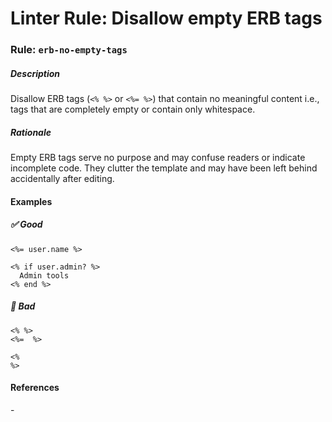 # Linter Rule: Disallow empty ERB tags

### Rule: `erb-no-empty-tags`

##### Description

Disallow ERB tags (`<% %>` or `<%= %>`) that contain no meaningful content i.e., tags that are completely empty or contain only whitespace.

##### Rationale

Empty ERB tags serve no purpose and may confuse readers or indicate incomplete code. They clutter the template and may have been left behind accidentally after editing.

#### Examples

##### ✅ Good

```html+erb
<%= user.name %>

<% if user.admin? %>
  Admin tools
<% end %>
```

##### 🚫 Bad

```html+erb
<% %>
<%=  %>

<%
%>
```

#### References

\-
